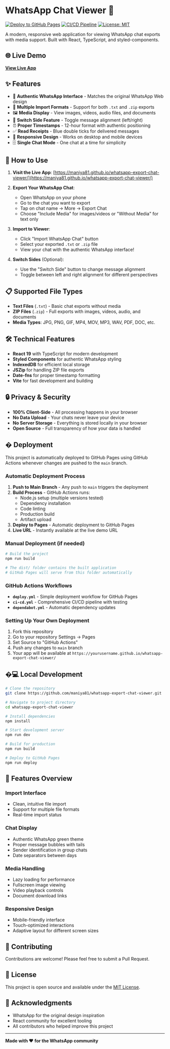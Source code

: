 # WhatsApp Chat Viewer 💬

[![Deploy to GitHub Pages](https://github.com/maniya81/whatsapp-export-chat-viewer/actions/workflows/deploy.yml/badge.svg)](https://github.com/maniya81/whatsapp-export-chat-viewer/actions/workflows/deploy.yml)
[![CI/CD Pipeline](https://github.com/maniya81/whatsapp-export-chat-viewer/actions/workflows/ci-cd.yml/badge.svg)](https://github.com/maniya81/whatsapp-export-chat-viewer/actions/workflows/ci-cd.yml)
[![License: MIT](https://img.shields.io/badge/License-MIT-yellow.svg)](https://opensource.org/licenses/MIT)

A modern, responsive web application for viewing WhatsApp chat exports with media support. Built with React, TypeScript, and styled-components.

## 🌐 Live Demo

**[View Live App](https://maniya81.github.io/whatsapp-export-chat-viewer/)**

## ✨ Features

- 📱 **Authentic WhatsApp Interface** - Matches the original WhatsApp Web design
- 📁 **Multiple Import Formats** - Support for both `.txt` and `.zip` exports
- 🖼️ **Media Display** - View images, videos, audio files, and documents
- 🔄 **Switch Side Feature** - Toggle message alignment (left/right)
- ⏰ **Proper Timestamps** - 12-hour format with authentic positioning
- ✅ **Read Receipts** - Blue double ticks for delivered messages
- 📱 **Responsive Design** - Works on desktop and mobile devices
- 🗄️ **Single Chat Mode** - One chat at a time for simplicity

## 🚀 How to Use

1. **Visit the Live App**: [https://maniya81.github.io/whatsapp-export-chat-viewer/](https://maniya81.github.io/whatsapp-export-chat-viewer/)

2. **Export Your WhatsApp Chat**:

   - Open WhatsApp on your phone
   - Go to the chat you want to export
   - Tap on chat name → More → Export Chat
   - Choose "Include Media" for images/videos or "Without Media" for text only

3. **Import to Viewer**:

   - Click "Import WhatsApp Chat" button
   - Select your exported `.txt` or `.zip` file
   - View your chat with the authentic WhatsApp interface!

4. **Switch Sides** (Optional):
   - Use the "Switch Side" button to change message alignment
   - Toggle between left and right alignment for different perspectives

## 📋 Supported File Types

- **Text Files** (`.txt`) - Basic chat exports without media
- **ZIP Files** (`.zip`) - Full exports with images, videos, audio, and documents
- **Media Types**: JPG, PNG, GIF, MP4, MOV, MP3, WAV, PDF, DOC, etc.

## 🛠️ Technical Features

- **React 19** with TypeScript for modern development
- **Styled Components** for authentic WhatsApp styling
- **IndexedDB** for efficient local storage
- **JSZip** for handling ZIP file exports
- **Date-fns** for proper timestamp formatting
- **Vite** for fast development and building

## 🔒 Privacy & Security

- **100% Client-Side** - All processing happens in your browser
- **No Data Upload** - Your chats never leave your device
- **No Server Storage** - Everything is stored locally in your browser
- **Open Source** - Full transparency of how your data is handled

## � Deployment

This project is automatically deployed to GitHub Pages using GitHub Actions whenever changes are pushed to the `main` branch.

### Automatic Deployment Process

1. **Push to Main Branch** - Any push to `main` triggers the deployment
2. **Build Process** - GitHub Actions runs:
   - Node.js setup (multiple versions tested)
   - Dependency installation
   - Code linting
   - Production build
   - Artifact upload
3. **Deploy to Pages** - Automatic deployment to GitHub Pages
4. **Live URL** - Instantly available at the live demo URL

### Manual Deployment (if needed)

```bash
# Build the project
npm run build

# The dist/ folder contains the built application
# GitHub Pages will serve from this folder automatically
```

### GitHub Actions Workflows

- **`deploy.yml`** - Simple deployment workflow for GitHub Pages
- **`ci-cd.yml`** - Comprehensive CI/CD pipeline with testing
- **`dependabot.yml`** - Automatic dependency updates

### Setting Up Your Own Deployment

1. Fork this repository
2. Go to your repository Settings → Pages
3. Set Source to "GitHub Actions"
4. Push any changes to `main` branch
5. Your app will be available at `https://yourusername.github.io/whatsapp-export-chat-viewer/`

## �💻 Local Development

```bash
# Clone the repository
git clone https://github.com/maniya81/whatsapp-export-chat-viewer.git

# Navigate to project directory
cd whatsapp-export-chat-viewer

# Install dependencies
npm install

# Start development server
npm run dev

# Build for production
npm run build

# Deploy to GitHub Pages
npm run deploy
```

## 🎨 Features Overview

### Import Interface

- Clean, intuitive file import
- Support for multiple file formats
- Real-time import status

### Chat Display

- Authentic WhatsApp green theme
- Proper message bubbles with tails
- Sender identification in group chats
- Date separators between days

### Media Handling

- Lazy loading for performance
- Fullscreen image viewing
- Video playback controls
- Document download links

### Responsive Design

- Mobile-friendly interface
- Touch-optimized interactions
- Adaptive layout for different screen sizes

## 🤝 Contributing

Contributions are welcome! Please feel free to submit a Pull Request.

## 📄 License

This project is open source and available under the [MIT License](LICENSE).

## 🙏 Acknowledgments

- WhatsApp for the original design inspiration
- React community for excellent tooling
- All contributors who helped improve this project

---

**Made with ❤️ for the WhatsApp community**
